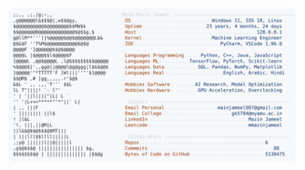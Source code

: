 <picture>
  <source srcset="https://raw.githubusercontent.com/mmazinjameel/mmazinjameel/main/dark_mode.svg?v=1743221508" media="(prefers-color-scheme: dark)">
  <img src="https://raw.githubusercontent.com/mmazinjameel/mmazinjameel/main/light_mode.svg?v=1743221508">
</picture>
